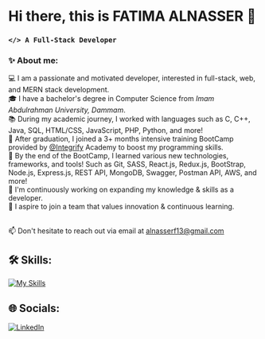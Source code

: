 # Hi there, this is FATIMA ALNASSER 👋
### `</> A Full-Stack Developer`
### ✨ About me:
💻 I am a passionate and motivated developer, interested in full-stack, web, and MERN stack development. <br /> 
🎓 I have a bachelor's degree in Computer Science from *Imam Abdulrahman University, Dammam*. <br /> 
📚 During my academic journey, I worked with languages such as C, C++, Java, SQL, HTML/CSS, JavaScript, PHP, Python, and more!<br />
🚀 After graduation, I joined a 3+ months intensive training BootCamp provided by [@Integrify](https://github.com/Integrify-Finland) Academy to boost my programming skills. <br />
🌱 By the end of the BootCamp, I learned various new technologies, frameworks, and tools! Such as Git, SASS, React.js, Redux.js, BootStrap, Node.js, Express.js, REST API, MongoDB, Swagger, Postman API,  AWS, and more!<br />
🔭 I'm continuously working on expanding my knowledge & skills as a developer. <br />
🎯 I aspire to join a team that values innovation & continuous learning. <br /><br />

📫 Don't hesitate to reach out via email at [alnasserf13@gmail.com](alnasserf13@gmail.com)

## 🛠️ Skills: 
[![My Skills](https://skillicons.dev/icons?i=anaconda,androidstudio,aws,babel,bash,bootstrap,c,cpp,css,express,git,github,html,java,js,latex,linkedin,mongodb,mysql,netlify,nodejs,notion,npm,php,postman,pycharm,py,react,redux,regex,sass,sqlite,sklearn,ts,vite,vscode)](https://skillicons.dev)

## 🌐 Socials:
 [![LinkedIn](https://img.shields.io/badge/LinkedIn-%230077B5.svg?logo=linkedin&logoColor=white)](https://www.linkedin.com/in/fatima-alnasser/)

